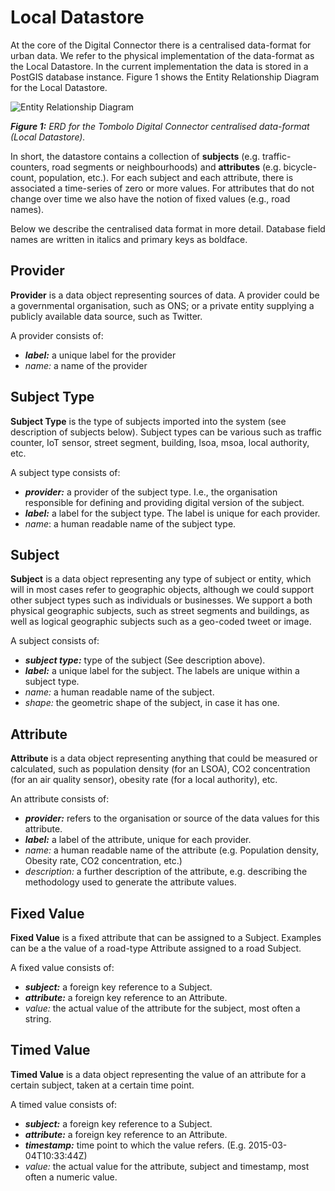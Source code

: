 # Local Datastore

At the core of the Digital Connector there is a centralised data-format for urban data. We refer to the physical implementation of the data-format as the Local Datastore. In the current implementation the data is stored in a PostGIS database instance. Figure 1 shows the Entity Relationship Diagram for the Local Datastore.

![Entity Relationship Diagram](https://user-images.githubusercontent.com/14051876/33561211-f8d7412c-d909-11e7-9785-10fa91dae980.png)

___Figure 1:___ _ERD for the Tombolo Digital Connector centralised data-format (Local Datastore)._

In short, the datastore contains a collection of __subjects__ (e.g. traffic-counters, road segments or neighbourhoods) and __attributes__ (e.g. bicycle-count, population, etc.). For each subject and each attribute, there is associated a time-series of zero or more values. For attributes that do not change over time we also have the notion of fixed values (e.g., road names).

Below we describe the centralised data format in more detail. Database field names are written in italics and primary keys as boldface.

## Provider
__Provider__ is a data object representing sources of data. A provider could be a governmental organisation, such as ONS; or a private entity supplying a publicly available data source, such as Twitter.

A provider consists of:

* ___label:___ a unique label for the provider
* _name:_ a name of the provider

## Subject Type
__Subject Type__ is the type of subjects imported into the system (see description of subjects below). Subject types can be various such as traffic counter, IoT sensor, street segment, building, lsoa, msoa, local authority, etc.

A subject type consists of:

* ___provider:___ a provider of the subject type. I.e., the organisation responsible for defining and providing digital version of the subject.
* ___label:___ a label for the subject type. The label is unique for each provider.
* _name_: a human readable name of the subject type.

## Subject
__Subject__ is a data object representing any type of subject or entity, which will in most cases refer to geographic objects, although we could support other subject types such as individuals or businesses. We support a both physical geographic subjects, such as street segments and buildings, as well as logical geographic subjects such as a geo-coded tweet or image.

A subject consists of:

* ___subject type:___ type of the subject (See description above).
* ___label:___ a unique label for the subject. The labels are unique within a subject type.
* _name:_ a human readable name of the subject.
* _shape:_ the geometric shape of the subject, in case it has one.

## Attribute
__Attribute__ is a data object representing anything that could be measured or calculated, such as population density (for an LSOA), CO2 concentration (for an air quality sensor), obesity rate (for a local authority), etc. 

An attribute consists of:

* ___provider:___ refers to the organisation or source of the data values for this attribute.
* ___label:___ a label of the attribute, unique for each provider.
* _name:_ a human readable name of the attribute (e.g. Population density, Obesity rate, CO2 concentration, etc.)
* _description:_ a further description of the attribute, e.g. describing the methodology used to generate the attribute values.

## Fixed Value
__Fixed Value__ is a fixed attribute that can be assigned to a Subject. Examples can be a the value of a road-type Attribute assigned to a road Subject.

A fixed value consists of:

* ___subject:___ a foreign key reference to a Subject.
* ___attribute:___ a foreign key reference to an Attribute.
* _value:_ the actual value of the attribute for the subject, most often a string.

## Timed Value
__Timed Value__ is a data object representing the value of an attribute for a certain subject, taken at a certain time point.

A timed value consists of:

* ___subject:___ a foreign key reference to a Subject.
* ___attribute:___ a foreign key reference to an Attribute.
* ___timestamp:___ time point to which the value refers. (E.g. 2015-03-04T10:33:44Z)
* _value:_ the actual value for the attribute, subject and timestamp, most often a numeric value.
